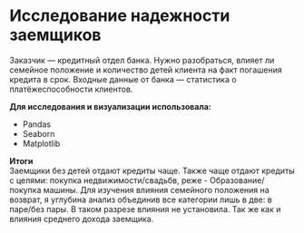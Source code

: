 # Исследование надежности заемщиков

Заказчик — кредитный отдел банка. Нужно разобраться, влияет ли семейное положение и количество детей клиента на факт погашения кредита в срок. Входные данные от банка — статистика о платёжеспособности клиентов.

**Для исследования и визуализации использовала:**
* Pandas
* Seaborn
* Matplotlib

**Итоги**
<br>Заемщики без детей отдают кредиты чаще. Также чаще отдают кредиты с целями: покупка недвижимости/свадьбв, реже - Образование/покупка машины. Для изучения влияния семейного положения на возврат, я углубина анализ объединив все категории лишь в две: в паре/без пары. В таком разрезе влияния не установила. Так же как и влияния среднего дохода заемщика.
